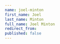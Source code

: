 ```yaml
---
name: joel-minton
first_name: Joel
last_name: Minton
full_name: Joel Minton
redirect_from:
published: false
---
```


